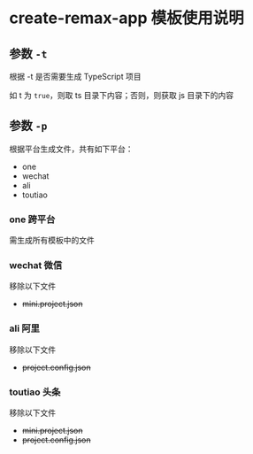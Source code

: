 # create-remax-app 模板使用说明

## 参数 `-t`

根据 -t 是否需要生成 TypeScript 项目

如 t 为 `true`，则取 ts 目录下内容；否则，则获取 js 目录下的内容

## 参数 `-p`

根据平台生成文件，共有如下平台：

* one
* wechat
* ali
* toutiao

### one 跨平台

需生成所有模板中的文件

### wechat 微信

移除以下文件

* ~~mini.project.json~~

### ali 阿里

移除以下文件

* ~~project.config.json~~

### toutiao 头条

移除以下文件

* ~~mini.project.json~~
* ~~project.config.json~~
